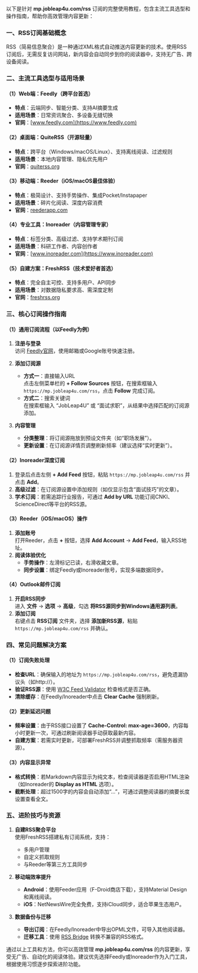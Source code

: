 以下是针对 **mp.jobleap4u.com/rss** 订阅的完整使用教程，包含主流工具选型和操作指南，帮助你高效管理内容更新：

### 一、RSS订阅基础概念
RSS（简易信息聚合）是一种通过XML格式自动推送内容更新的技术。使用RSS订阅后，无需反复访问网站，新内容会自动同步到你的阅读器中，支持无广告、跨设备阅读。

### 二、主流工具选型与适用场景
#### （1）Web端：Feedly（跨平台首选）
- **特点**：云端同步、智能分类、支持AI摘要生成
- **适用场景**：日常资讯聚合、多设备无缝切换
- **官网**：[www.feedly.com](https://www.feedly.com)

#### （2）桌面端：QuiteRSS（开源轻量）
- **特点**：跨平台（Windows/macOS/Linux）、支持离线阅读、过滤规则
- **适用场景**：本地内容管理、隐私优先用户
- **官网**：[quiterss.org](https://quiterss.org)

#### （3）移动端：Reeder（iOS/macOS最佳体验）
- **特点**：极简设计、支持手势操作、集成Pocket/Instapaper
- **适用场景**：碎片化阅读、深度内容消费
- **官网**：[reederapp.com](https://reederapp.com)

#### （4）专业工具：Inoreader（内容管理专家）
- **特点**：标签分类、高级过滤、支持学术期刊订阅
- **适用场景**：科研工作者、内容创作者
- **官网**：[www.inoreader.com](https://www.inoreader.com)

#### （5）自建方案：FreshRSS（技术爱好者首选）
- **特点**：完全自主可控、支持多用户、API同步
- **适用场景**：对数据隐私要求高、需深度定制
- **官网**：[freshrss.org](https://freshrss.org)

### 三、核心订阅操作指南
#### （1）通用订阅流程（以Feedly为例）
1. **注册与登录**  
   访问 [Feedly官网](https://www.feedly.com)，使用邮箱或Google账号快速注册。

2. **添加订阅源**  
   - **方式一**：直接输入URL  
     点击左侧菜单栏的 **+ Follow Sources** 按钮，在搜索框输入 `https://mp.jobleap4u.com/rss`，点击 **Follow** 完成订阅。  
   - **方式二**：搜索关键词  
     在搜索框输入 “JobLeap4U” 或 “面试求职”，从结果中选择匹配的订阅源添加。

3. **内容管理**  
   - **分类整理**：将订阅源拖放到预设文件夹（如“职场发展”）。  
   - **更新设置**：在订阅源详情页调整刷新频率（建议选择“实时更新”）。

#### （2）Inoreader深度订阅
1. 登录后点击左侧 **+ Add Feed** 按钮，粘贴 `https://mp.jobleap4u.com/rss` 并点击 **Add**。  
2. **高级过滤**：在订阅源设置中添加规则（如仅显示包含“面试技巧”的文章）。  
3. **学术订阅**：若需追踪行业报告，可通过 **Add by URL** 功能订阅CNKI、ScienceDirect等平台的RSS源。

#### （3）Reeder（iOS/macOS）操作
1. **添加账号**  
   打开Reeder，点击 **+** 按钮，选择 **Add Account** → **Add Feed**，输入RSS地址。  
2. **阅读体验优化**  
   - **手势操作**：左滑标记已读，右滑收藏文章。  
   - **同步设置**：绑定Feedly或Inoreader账号，实现多端数据同步。

#### （4）Outlook邮件订阅
1. **开启RSS同步**  
   进入 **文件** → **选项** → **高级**，勾选 **将RSS源同步到Windows通用源列表**。  
2. **添加订阅**  
   右键点击 **RSS订阅** 文件夹，选择 **添加新RSS源**，粘贴 `https://mp.jobleap4u.com/rss` 并确认。

### 四、常见问题解决方案
#### （1）订阅失败处理
- **检查URL**：确保输入的地址为 `https://mp.jobleap4u.com/rss`，避免遗漏协议头（如http://）。  
- **验证RSS源**：使用 [W3C Feed Validator](https://validator.w3.org/feed/) 检查格式是否正确。  
- **清除缓存**：在Feedly/Inoreader中点击 **Clear Cache** 强制刷新。

#### （2）更新延迟问题
- **频率设置**：由于RSS接口设置了 **Cache-Control: max-age=3600**，内容每小时更新一次，可通过刷新阅读器手动获取最新内容。  
- **自建方案**：若需实时更新，可部署FreshRSS并调整抓取频率（需服务器资源）。

#### （3）内容显示异常
- **格式转换**：若Markdown内容显示为纯文本，检查阅读器是否启用HTML渲染（如Inoreader的 **Display as HTML** 选项）。  
- **截断处理**：超过1500字的内容会自动添加“...”，可通过调整阅读器的摘要长度设置查看全文。

### 五、进阶技巧与资源
1. **自建RSS聚合平台**  
   使用FreshRSS搭建私有订阅系统，支持：  
   - 多用户管理  
   - 自定义抓取规则  
   - 与Reeder等第三方工具同步

2. **移动端效率提升**  
   - **Android**：使用Feeder应用（F-Droid商店下载），支持Material Design和离线阅读。  
   - **iOS**：NetNewsWire完全免费，支持iCloud同步，适合苹果生态用户。

3. **数据备份与迁移**  
   - **导出订阅**：在Feedly/Inoreader中导出OPML文件，可导入其他阅读器。  
   - **迁移工具**：使用 [RSS Bridge](https://github.com/RSS-Bridge/rss-bridge) 转换不兼容的RSS格式。

通过以上工具和方法，你可以高效管理 **mp.jobleap4u.com/rss** 的内容更新，享受无广告、自动化的阅读体验。建议优先选择Feedly或Inoreader作为入门工具，根据使用习惯逐步探索进阶功能。